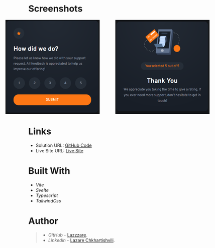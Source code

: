 # Screenshots

<div style="display: flex; flex-direction: row; justify-content: center; margin: auto;">

  <!-- First Image -->
  <img src="./src/assets/Readme-Image-1.PNG" alt="First Image" width="300" height="300"  style="margin-right: 50px;">

  <!-- Second Image -->
  <img src="./src/assets/Readme-Image-2.PNG" width="300" height="300" alt="Second Image">
</div>

# Links

- Solution URL: [GitHub Code](https://github.com/Lazzzare/InteractiveRatingComponent-Svelte-)
- Live Site URL: [Live Site](https://interactive-rating-component-svelte.netlify.app/)

# Built With

- _Vite_
- _Svelte_
- _Typescript_
- _TailwindCss_

# Author

> - _GitHub_ - [Lazzzare](https://github.com/Lazzzare).
> - _Linkedin_ - [Lazare Chkhartishvili](https://www.linkedin.com/in/lazare-chkhartishvili-0a6434235/).

